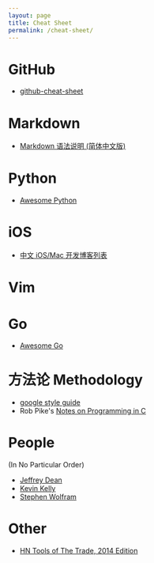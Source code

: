 ```yaml
---
layout: page
title: Cheat Sheet
permalink: /cheat-sheet/
---
```


GitHub
======
* [github-cheat-sheet](https://github.com/tiimgreen/github-cheat-sheet)

Markdown
========
* [Markdown 语法说明 (简体中文版)](http://wowubuntu.com/markdown/)

Python
======
* [Awesome Python](https://github.com/vinta/awesome-python)

iOS
===
* [中文 iOS/Mac 开发博客列表](https://github.com/tangqiaoboy/iOSBlogCN)

Vim
====




Go
===
* [Awesome Go](https://github.com/avelino/awesome-go)

方法论 Methodology
==================
* [google style guide](https://code.google.com/p/google-styleguide/)
* Rob Pike's [Notes on Programming in C](http://doc.cat-v.org/bell_labs/pikestyle)

People
======
(In No Particular Order)

* [Jeffrey Dean](http://research.google.com/people/jeff/)
* [Kevin Kelly](http://kk.org/)
* [Stephen Wolfram](http://blog.stephenwolfram.com/)



Other
=====
* [HN Tools of The Trade, 2014 Edition](https://github.com/cjbarber/ToolsOfTheTrade)
